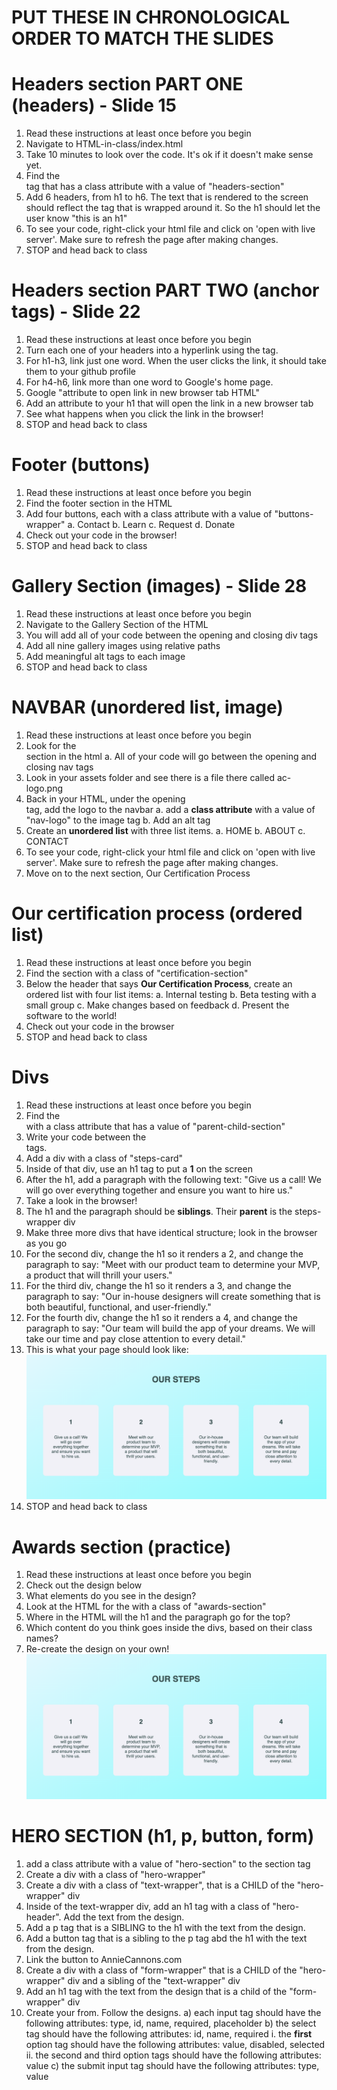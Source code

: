 # PUT THESE IN CHRONOLOGICAL ORDER TO MATCH THE SLIDES

# Headers section PART ONE (headers) - Slide 15

1. Read these instructions at least once before you begin
2. Navigate to HTML-in-class/index.html
3. Take 10 minutes to look over the code. It's ok if it doesn't make sense yet.
4. Find the <section> tag that has a class attribute with a value of "headers-section"
5. Add 6 headers, from h1 to h6. The text that is rendered to the screen should reflect the tag that is wrapped around it. So the h1 should let the user know "this is an h1"
6. To see your code, right-click your html file and click on 'open with live server'. Make sure to refresh the page after making changes.
7. STOP and head back to class

# Headers section PART TWO (anchor tags) - Slide 22
1. Read these instructions at least once before you begin
2. Turn each one of your headers into a hyperlink using the <a></a> tag.
3. For h1-h3, link just one word. When the user clicks the link, it should take them to your github profile
4. For h4-h6, link more than one word to Google's home page.
5. Google "attribute to open link in new browser tab HTML"
6. Add an attribute to your h1 that will open the link in a new browser tab
7. See what happens when you click the link in the browser!
8. STOP and head back to class

# Footer (buttons)
1. Read these instructions at least once before you begin
2. Find the footer section in the HTML
3. Add four buttons, each with a class attribute with a value of "buttons-wrapper"
   a. Contact
   b. Learn
   c. Request
   d. Donate
4. Check out your code in the browser!
5. STOP and head back to class



# Gallery Section (images) - Slide 28
1. Read these instructions at least once before you begin
2. Navigate to the Gallery Section of the HTML
3. You will add all of your code between the opening and closing div tags
4. Add all nine gallery images using relative paths
5. Add meaningful alt tags to each image
6. STOP and head back to class



# NAVBAR (unordered list, image)

1. Read these instructions at least once before you begin
2. Look for the <nav></nav> section in the html
   a. All of your code will go between the opening and closing nav tags
3. Look in your assets folder and see there is a file there called ac-logo.png
4. Back in your HTML, under the opening <nav> tag, add the logo to the navbar
   a. add a **class attribute** with a value of "nav-logo" to the image tag
   b. Add an alt tag
5. Create an **unordered list** with three list items.
   a. HOME
   b. ABOUT
   c. CONTACT
6. To see your code, right-click your html file and click on 'open with live server'. Make sure to refresh the page after making changes.
5. Move on to the next section, Our Certification Process

# Our certification process (ordered list)
1. Read these instructions at least once before you begin
2. Find the section with a class of "certification-section"
3. Below the header that says **Our Certification Process**, create an ordered list with four list items:
   a. Internal testing
   b. Beta testing with a small group
   c. Make changes based on feedback
   d. Present the software to the world!
4. Check out your code in the browser
5. STOP and head back to class

# Divs 
1. Read these instructions at least once before you begin
2. Find the <section> with a class attribute that has a value of "parent-child-section"
3. Write your code between the <div class="steps-wrapper"></div> tags. 
4. Add a div with a class of "steps-card"
5. Inside of that div, use an h1 tag to put a **1** on the screen
6. After the h1, add a paragraph with the following text: "Give us a call! We will go over everything together and ensure you want to hire us."
7. Take a look in the browser! 
8. The h1 and the paragraph should be **siblings**. Their **parent** is the steps-wrapper div
9. Make three more divs that have identical structure; look in the browser as you go
10. For the second div, change the h1 so it renders a 2, and change the paragraph to say: "Meet with our product team to determine your MVP, a product that will thrill your users."
11. For the third div, change the h1 so it renders a 3, and change the paragraph to say: "Our in-house designers will create something that is both beautiful, functional, and user-friendly."
12. For the fourth div, change the h1 so it renders a 4, and change the paragraph to say: "Our team will build the app of your dreams. We will take our time and pay close attention to every detail."
13. This is what your page should look like:
![four divs with steps and content](./assets/div-section-design.png)
7. STOP and head back to class

# Awards section (practice)
1. Read these instructions at least once before you begin
2. Check out the design below
3. What elements do you see in the design?
4. Look at the HTML for the <secion> with a class of "awards-section"
5. Where in the HTML will the h1 and the paragraph go for the top?
6. Which content do you think goes inside the divs, based on their class names?
7. Re-create the design on your own!
![section showcasing the company's awards](./assets/div-section-design.png)


# HERO SECTION (h1, p, button, form)

1. add a class attribute with a value of "hero-section" to the section tag
2. Create a div with a class of "hero-wrapper"
3. Create a div with a class of "text-wrapper", that is a CHILD of the "hero-wrapper" div
4. Inside of the text-wrapper div, add an h1 tag with a class of "hero-header". Add the text from the design.
5. Add a p tag that is a SIBLING to the h1 with the text from the design.
6. Add a button tag that is a sibling to the p tag abd the h1 with the text from the design.
7. Link the button to AnnieCannons.com
8. Create a div with a class of "form-wrapper" that is a CHILD of the "hero-wrapper" div and a sibling of the "text-wrapper" div
9. Add an h1 tag with the text from the design that is a child of the "form-wrapper" div
10. Create your from. Follow the designs.
    a) each input tag should have the following attributes: type, id, name, required, placeholder
    b) the select tag should have the following attributes: id, name, required
    i. the **first** option tag should have the following attributes: value, disabled, selected
    ii. the second and third option tags should have the following attributes: value
    c) the submit input tag should have the following attributes: type, value
